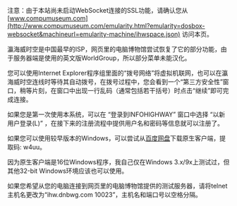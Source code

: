注意：由于本站尚未启动WebSocket连接的SSL功能，请确认您从 [www.compumuseum.com](http://www.compumuseum.com/emularity.html?emularity=dosbox-websocket&machineurl=emularity-machine/ihwspace.json) 访问本页。

瀛海威时空是中国最早的ISP，网页里的电脑博物馆尝试恢复了它的部分功能，由于服务器端是使用的英文版WorldGroup，所以部分菜单未能汉化。

您可以使用Internet Explorer程序组里面的“拨号网络”将虚拟机联网，也可以在瀛海威时空连线时等待其自动拨号，在拨号过程中，您会看到一个“第三方安全性”窗口，稍等片刻，在窗口中出现一行乱码（通常包括若干括号）时点击“继续”即可完成连接。

如果您是第一次使用本系统，可以在 “登录到INFOHIGHWAY” 窗口中选择 “以新用户登录(L)” ，在接下来的注册流程中提供用户名和密码等信息就可以注册了。

如果您可以使用较早版本的Windows，可以尝试从[百度网盘](https://pan.baidu.com/s/1evJFa8ql1akK1slcsMnGFg)下载原生客户端，提取码: w4uu。

因为原生客户端是16位Windows程序，我自己仅在Windows 3.x/9x上测试过，但其他32-bit Windows环境应该也可以使用。

如果您希望从您的电脑连接到网页里的电脑博物馆提供的测试服务器，请将telnet主机名更改为“ihw.dnbwg.com 10023”，主机名和端口号以空格分隔。